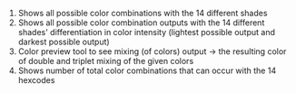 1) Shows all possible color combinations with the 14 different shades
2) Shows all possible color combination outputs with the 14 different shades' differentiation in color intensity (lightest possible output and darkest possible output)
3) Color preview tool to see mixing (of colors) output -> the resulting color of double and triplet mixing of the given colors
4) Shows number of total color combinations that can occur with the 14 hexcodes 
